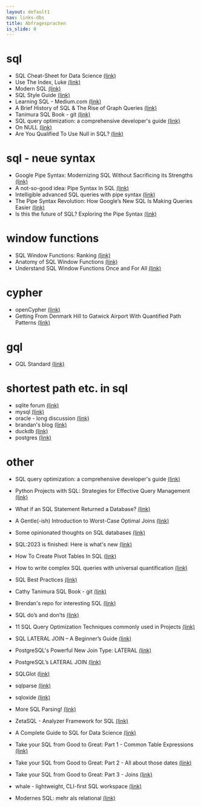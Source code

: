 ```yaml
---
layout: default1
nav: links-dbs
title: Abfragesprachen
is_slide: 0
---
```

# sql
- SQL Cheat-Sheet for Data Science
[(link)](https://medium.com/analytics-vidhya/sql-cheat-sheet-for-data-science-cf3005c0fb28)
- Use The Index, Luke
[(link)](https://use-the-index-luke.com/)
- Modern SQL
[(link)](https://modern-sql.com/)
- SQL Style Guide
[(link)](https://www.sqlstyle.guide/)
- Learning SQL - Medium.com
[(link)](https://medium.com/learning-sql)
- A Brief History of SQL & The Rise of Graph Queries
[(link)](https://medium.com/@yu-joshua/a-brief-history-of-sql-the-rise-of-graph-queries-c99d5871d218)
- Tanimura SQL Book - git
[(link)](https://github.com/cathytanimura/sql_book/tree/master)
- SQL query optimization: a comprehensive developer's guide
[(link)](https://aiven.io/developer/sql-query-optimization-guide)
- On NULL
[(link)](https://github.com/agentm/project-m36/blob/master/docs/on_null.markdown)
- Are You Qualified To Use Null in SQL?
[(link)](https://agentm.github.io/project-m36/posts/2024-07-16-are-you-qualified-to-use-null.html)



# sql - neue syntax
- Google Pipe Syntax: Modernizing SQL Without Sacrificing its Strengths
[(link)](https://medium.com/google-cloud/google-pipe-syntax-modernizing-sql-without-sacrificing-its-strengths-78b6e8177648)
- A not-so-good idea: Pipe Syntax In SQL
[(link)](https://www.linkedin.com/pulse/not-so-good-idea-pipe-syntax-sql-franck-pachot-dx6he)
- Intelligible advanced SQL queries with pipe syntax
[(link)](https://medium.com/google-cloud/intelligible-advanced-sql-queries-with-pipe-syntax-86d3a431b660)
- The Pipe Syntax Revolution: How Google’s New SQL Is Making Queries Easier
[(link)](https://medium.com/@vishalbarvaliya/the-pipe-syntax-revolution-how-googles-new-sql-is-making-queries-easier-7e69f522d894)
- Is this the future of SQL? Exploring the Pipe Syntax
[(link)](https://medium.com/@mtrentz/is-this-the-future-of-sql-exploring-the-pipe-syntax-6122abb1f2a4)







# window functions
- SQL Window Functions: Ranking
[(link)](https://antonz.org/sql-window-functions-ranking/)
- Anatomy of SQL Window Functions
[(link)](https://towardsdatascience.com/anatomy-of-sql-window-functions-7256d8cf509a)
- Understand SQL Window Functions Once and For All
[(link)](https://towardsdatascience.com/understand-sql-window-functions-once-and-for-all-4447824c1cb4)


# cypher
- openCypher
[(link)](https://opencypher.org/)
- Getting From Denmark Hill to Gatwick Airport With Quantified Path Patterns
[(link)](https://medium.com/neo4j/getting-from-denmark-hill-to-gatwick-airport-with-quantified-path-patterns-bed38da27ca1)


# gql
- GQL Standard
[(link)](https://www.gqlstandards.org/)

# shortest path etc. in sql
- sqlite forum
[(link)](https://sqlite.org/forum/forumpost/ba5583885b8b781e)
- mysql
[(link)](https://stackoverflow.com/questions/59506079/mysql-shortest-path-between-two-nodes)
- oracle - long discussion
[(link)](https://forums.oracle.com/ords/apexds/post/how-to-use-recursive-subquery-factoring-rsf-to-implement-di-2301)
- brandan's blog
[(link)](https://wiki.htw-berlin.de/confluence/pages/editpage.action?pageId=175049753)
- duckdb
[(link)](https://duckdb.org/docs/archive/0.3.3/sql/query_syntax/with.html)
- postgres
[(link)](https://www.alibabacloud.com/blog/postgresql-graph-search-practices---10-billion-scale-graph-with-millisecond-response_595039)


# other
- SQL query optimization: a comprehensive developer's guide
[(link)](https://aiven.io/developer/sql-query-optimization-guide)

- Python Projects with SQL: Strategies for Effective Query Management
[(link)](https://medium.com/@romina.elena.mendez/python-projects-with-sql-strategies-for-effective-query-management-f79d696b2c66)
- What if an SQL Statement Returned a Database?
[(link)](https://arxiv.org/abs/2312.00638)
- A Gentle(-ish) Introduction to Worst-Case Optimal Joins
[(link)](https://justinjaffray.com/a-gentle-ish-introduction-to-worst-case-optimal-joins/?utm_source=pocket_reader)
- Some opinionated thoughts on SQL databases
[(link)](https://blog.nelhage.com/post/some-opinionated-sql-takes/)
- SQL:2023 is finished: Here is what's new
[(link)](https://peter.eisentraut.org/blog/2023/04/04/sql-2023-is-finished-here-is-whats-new)
- How To Create Pivot Tables In SQL
[(link)](https://medium.com/learning-sql/how-to-create-pivot-tables-in-sql-27098d9dbc45)
- How to write complex SQL queries with universal quantification
[(link)](https://echo-bravo-fox.medium.com/how-to-write-complex-sql-queries-with-universal-quantification-2325203c98b5)
- SQL Best Practices
[(link)](https://medium.com/@BrandonSouthern/sql-best-practices-e1c61e96ee27)
- Cathy Tanimura SQL Book - git
[(link)](https://github.com/cathytanimura/sql_book)
- Brendan's repo for interesting SQL
[(link)](https://github.com/BrenPatF/sql_demos)
- SQL do’s and don’ts
[(link)](https://medium.com/@hana.le/sql-dos-and-don-ts-373884100aba)
- 11 SQL Query Optimization Techniques commonly used in Projects
[(link)](https://jinlow.medium.com/11-sql-query-optimization-techniques-commonly-used-in-projects-ed45c31c45cd)
- SQL LATERAL JOIN – A Beginner’s Guide
[(link)](https://vladmihalcea.com/sql-lateral-join/)
- PostgreSQL's Powerful New Join Type: LATERAL
[(link)](https://heap.io/blog/postgresqls-powerful-new-join-type-lateral)
- PostgreSQL’s LATERAL JOIN
[(link)](https://medium.com/kkempin/postgresqls-lateral-join-bfd6bd0199df)
- SQLGlot
[(link)](https://github.com/tobymao/sqlglot)
- sqlparse
[(link)](https://github.com/andialbrecht/sqlparse)
- sqloxide
[(link)](https://github.com/wseaton/sqloxide/)
- More SQL Parsing!
[(link)](https://github.com/klahnakoski/mo-sql-parsing)
- ZetaSQL - Analyzer Framework for SQL
[(link)](https://github.com/google/zetasql)
- A Complete Guide to SQL for Data Science
[(link)](https://pub.towardsai.net/a-complete-guide-to-sql-for-data-science-35743e73fd)
- Take your SQL from Good to Great: Part 1 - Common Table Expressions
[(link)](https://towardsdatascience.com/take-your-sql-from-good-to-great-part-1-3ae61539e92a)
- Take your SQL from Good to Great: Part 2 - All about those dates
[(link)](https://towardsdatascience.com/take-your-sql-from-good-to-great-part-2-cb03b1b7981b)
- Take your SQL from Good to Great: Part 3 - Joins
[(link)](https://towardsdatascience.com/take-your-sql-from-good-to-great-part-3-687d797d1ede)
- whale - lightweight, CLI-first SQL workspace
[(link)](https://github.com/dataframehq/whale)
- Modernes SQL: mehr als relational
[(link)](https://modern-sql.com/de)
